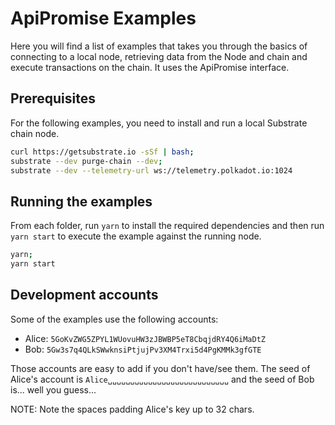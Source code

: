 # ApiPromise Examples

Here you will find a list of examples that takes you through the basics of connecting to a local node, retrieving data from the Node and chain and execute transactions on the chain. It uses the ApiPromise interface.

## Prerequisites

For the following examples, you need to install and run a local Substrate chain node.
```bash
curl https://getsubstrate.io -sSf | bash;
substrate --dev purge-chain --dev;
substrate --dev --telemetry-url ws://telemetry.polkadot.io:1024
```

## Running the examples

From each folder, run `yarn` to install the required dependencies and then run `yarn start` to execute the example against the running node.

```bash
yarn;
yarn start
```

## Development accounts

Some of the examples use the following accounts:

- Alice: `5GoKvZWG5ZPYL1WUovuHW3zJBWBP5eT8CbqjdRY4Q6iMaDtZ`
- Bob: `5Gw3s7q4QLkSWwknsiPtjujPv3XM4Trxi5d4PgKMMk3gfGTE`

Those accounts are easy to add if you don't have/see them. The seed of Alice's account is `Alice␣␣␣␣␣␣␣␣␣␣␣␣␣␣␣␣␣␣␣␣␣␣␣␣␣␣␣` and the seed of Bob is... well you guess...

NOTE: Note the spaces padding Alice's key up to 32 chars.
